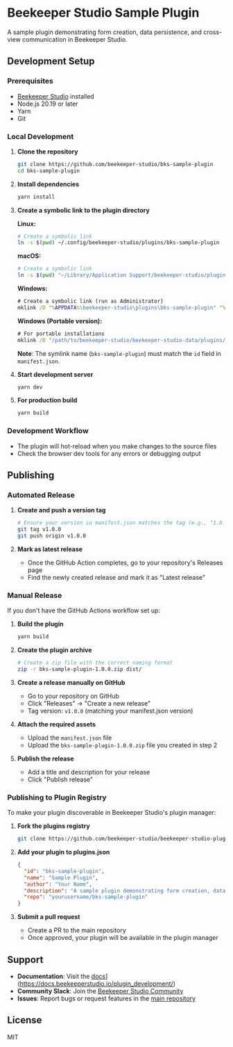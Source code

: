 # Beekeeper Studio Sample Plugin

A sample plugin demonstrating form creation, data persistence, and cross-view communication in Beekeeper Studio.

## Development Setup

### Prerequisites

- [Beekeeper Studio](https://beekeeperstudio.io) installed
- Node.js 20.19 or later
- Yarn
- Git

### Local Development

1. **Clone the repository**
   ```bash
   git clone https://github.com/beekeeper-studio/bks-sample-plugin
   cd bks-sample-plugin
   ```

2. **Install dependencies**
   ```bash
   yarn install
   ```

3. **Create a symbolic link to the plugin directory**

   **Linux:**
   ```bash
   # Create a symbolic link
   ln -s $(pwd) ~/.config/beekeeper-studio/plugins/bks-sample-plugin
   ```

   **macOS:**
   ```bash
   # Create a symbolic link
   ln -s $(pwd) "~/Library/Application Support/beekeeper-studio/plugins/bks-sample-plugin"
   ```

   **Windows:**
   ```cmd
   # Create a symbolic link (run as Administrator)
   mklink /D "%APPDATA%\beekeeper-studio\plugins\bks-sample-plugin" "%CD%"
   ```

   **Windows (Portable version):**
   ```cmd
   # For portable installations
   mklink /D "/path/to/beekeeper-studio/beekeeper-studio-data/plugins/bks-sample-plugin" "%CD%"
   ```

   **Note**: The symlink name (`bks-sample-plugin`) must match the `id` field in `manifest.json`.

4. **Start development server**
   ```bash
   yarn dev
   ```

5. **For production build**
   ```bash
   yarn build
   ```

### Development Workflow

- The plugin will hot-reload when you make changes to the source files
- Check the browser dev tools for any errors or debugging output

## Publishing

### Automated Release

1. **Create and push a version tag**
   ```bash
   # Ensure your version in manifest.json matches the tag (e.g., "1.0.0")
   git tag v1.0.0
   git push origin v1.0.0
   ```

2. **Mark as latest release**
   - Once the GitHub Action completes, go to your repository's Releases page
   - Find the newly created release and mark it as "Latest release"

### Manual Release

If you don't have the GitHub Actions workflow set up:

1. **Build the plugin**
   ```bash
   yarn build
   ```

2. **Create the plugin archive**
   ```bash
   # Create a zip file with the correct naming format
   zip -r bks-sample-plugin-1.0.0.zip dist/
   ```

3. **Create a release manually on GitHub**
   - Go to your repository on GitHub
   - Click "Releases" → "Create a new release"
   - Tag version: `v1.0.0` (matching your manifest.json version)

4. **Attach the required assets**
   - Upload the `manifest.json` file
   - Upload the `bks-sample-plugin-1.0.0.zip` file you created in step 2

5. **Publish the release**
   - Add a title and description for your release
   - Click "Publish release"

### Publishing to Plugin Registry

To make your plugin discoverable in Beekeeper Studio's plugin manager:

1. **Fork the plugins registry**
   ```bash
   git clone https://github.com/beekeeper-studio/beekeeper-studio-plugins.git
   ```

2. **Add your plugin to plugins.json**
   ```json
   {
     "id": "bks-sample-plugin",
     "name": "Sample Plugin",
     "author": "Your Name",
     "description": "A sample plugin demonstrating form creation, data persistence, and cross-view communication in Beekeeper Studio",
     "repo": "yourusername/bks-sample-plugin"
   }
   ```

3. **Submit a pull request**
   - Create a PR to the main repository
   - Once approved, your plugin will be available in the plugin manager

## Support

- **Documentation**: Visit the [docs]([https://docs.beekeeperstudio.io)](https://docs.beekeeperstudio.io/plugin_development/)
- **Community Slack**: Join the [Beekeeper Studio Community](https://www.beekeeperstudio.io/slack)
- **Issues**: Report bugs or request features in the [main repository](https://github.com/beekeeper-studio/beekeeper-studio/issues)

## License

MIT
